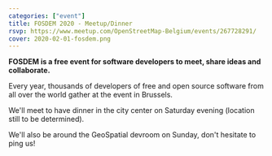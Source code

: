 ```yaml
---
categories: ["event"]
title: FOSDEM 2020 - Meetup/Dinner
rsvp: https://www.meetup.com/OpenStreetMap-Belgium/events/267728291/
cover: 2020-02-01-fosdem.png
---
```


**FOSDEM is a free event for software developers to meet, share ideas and collaborate.**

Every year, thousands of developers of free and open source software from all over the world gather at the event in Brussels.

We'll meet to have dinner in the city center on Saturday evening (location still to be determined).

We'll also be around the GeoSpatial devroom on Sunday, don't hesitate to ping us!
